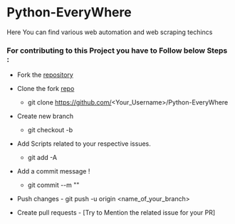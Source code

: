 # Python-EveryWhere
Here You can find various web automation and web scraping techincs



### For contributing to this Project you have to Follow below Steps :



-  Fork the [repository](https://github.com/Saicharan67/Python-EveryWhere)
  
  -  Clone the fork [repo](https://github.com/Saicharan67/Python-EveryWhere)
     - git clone https://github.com/<Your_Username>/Python-EveryWhere
  -  Create new branch 
     - git checkout -b <Your-Branch-Name>
  
  -  Add Scripts related to your respective issues.
     - git add -A
 
  -  Add a commit message !
     - git commit --m "<Added your message>"
  
  -  Push changes
    - git push -u origin <name_of_your_branch>
 
  -  Create pull requests
    - [Try to Mention the related issue for your PR]
